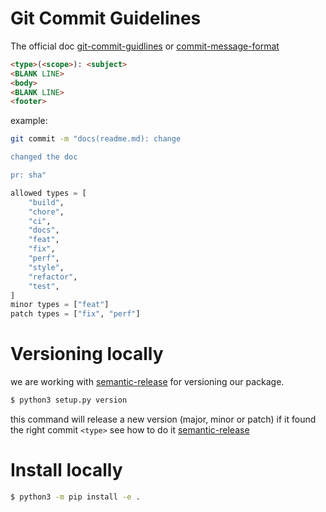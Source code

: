# Git Commit Guidelines

The official doc [git-commit-guidlines] or [commit-message-format]

```html
<type>(<scope>): <subject>
<BLANK LINE>
<body>
<BLANK LINE>
<footer>
```

example: 

```bash 
git commit -m "docs(readme.md): change

changed the doc

pr: sha"
```

```python 
allowed types = [
    "build",
    "chore",
    "ci",
    "docs",
    "feat",
    "fix",
    "perf",
    "style",
    "refactor",
    "test",
]
minor types = ["feat"]
patch types = ["fix", "perf"]
```

# Versioning locally
we are working with [semantic-release] for versioning our package. 

```bash
$ python3 setup.py version 
```

this command will release a new version (major, minor or patch) if it found the right commit `<type>`
see how to do it [semantic-release]


# Install locally


```bash
$ python3 -m pip install -e .
```

[semantic-release]: https://python-semantic-release.readthedocs.io/

[commit-message-format]: https://python-semantic-release.readthedocs.io/en/latest/commit-parsing.html

[git-commit-guidlines]: https://github.com/angular/angular.js/blob/master/DEVELOPERS.md#commits